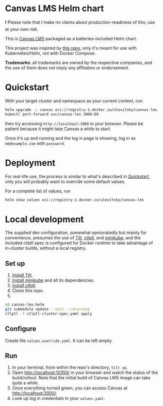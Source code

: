 # Canvas LMS Helm chart
❗ Please note that I make no claims about production-readiness of this; use at your own risk.

This is [Canvas LMS](https://github.com/instructure/canvas-lms) packaged as a batteries-included Helm chart.

This project was inspired by [this repo](https://github.com/instructure/canvas-self-hosted), only it's meant for use with Kubernetes/Helm, not with Docker Compose.

**Trademarks**: all trademarks are owned by the respective companies, and the use of them does not imply any affiliation or endorsement.

# Quickstart
With your target cluster and namespace as your current context, run:
```bash
helm upgrade -i canvas oci://registry-1.docker.io/ulevitsky/canvas-lms
kubectl port-forward svc/canvas-lms 3000:80
```
then try accessing `http://localhost:3000` in your browser. Please be patient because it might take Canvas a while to start.

Once it's up and running and the log in page is showing, log in as `me@example.com` with `password`.

# Deployment
For real-life use, the process is similar to what's described in [Quickstart](#quickstart), only you will probably want to override some default values.

For a complete list of values, run
```bash
helm show values oci://registry-1.docker.io/ulevitsky/canvas-lms
```

# Local development
The supplied dev configuration, somewhat opnionatedly but mainly for convenience, presumes the use of [Tilt](https://tilt.dev), [ctlptl](https://github.com/tilt-dev/ctlptl), and [minikube](https://minikube.sigs.k8s.io/), and the included ctlptl spec is configured for Docker runtime to take advantage of in-cluster builds, without a local registry.

## Set up
1. [Install Tilt](https://docs.tilt.dev/).
2. [Install minikube](https://minikube.sigs.k8s.io/docs/) and all its dependencies.
3. [Install ctlptl](https://github.com/tilt-dev/ctlptl).
4. Clone this repo.
5.
```bash
cd canvas-lms-helm
git submodule update --init --recursive
ctlptl -f ctlptl-cluster-spec.yaml apply
```

## Configure
Create file `values.override.yaml`. It can be left empty.

## Run
1. In your terminal, from within the repo's directory, `tilt up`.
2. Open [http://localhost:10350/](http://localhost:10350/) in your browser and watch the status of the build/rollout. Note that the initial build of Canvas LMS image can take quite a while.
3. Once everything turned green, you can access Canvas at [http://localhost:3000/](http://localhost:3000/).
4. Look up log in credentials in your `values.yaml`.
